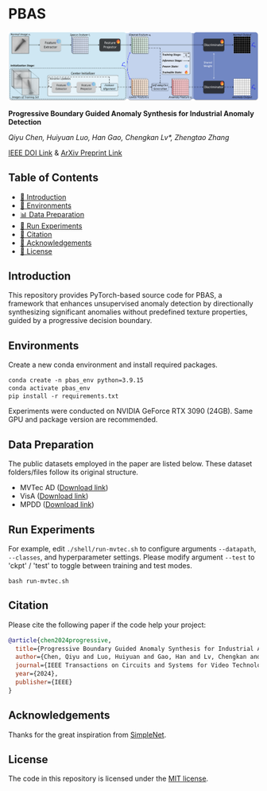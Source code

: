 # PBAS

![](figures/PBAS_schematic.png)

**Progressive Boundary Guided Anomaly Synthesis for Industrial Anomaly Detection**

_Qiyu Chen, Huiyuan Luo, Han Gao, Chengkan Lv*, Zhengtao Zhang_

[IEEE DOI Link](https://doi.org/10.1109/TCSVT.2024.3479887) & 
[ArXiv Preprint Link](https://arxiv.org/abs/2412.17458)

## Table of Contents
* [📖 Introduction](#introduction)
* [🔧 Environments](#environments)
* [📊 Data Preparation](#data-preparation)
* [🚀 Run Experiments](#run-experiments)
* [🔗 Citation](#citation)
* [🙏 Acknowledgements](#acknowledgements)
* [📜 License](#license)

## Introduction
This repository provides PyTorch-based source code for PBAS,
a framework that enhances unsupervised anomaly detection by directionally synthesizing significant anomalies
without predefined texture properties, guided by a progressive decision boundary.

## Environments
Create a new conda environment and install required packages.
```
conda create -n pbas_env python=3.9.15
conda activate pbas_env
pip install -r requirements.txt
```
Experiments were conducted on NVIDIA GeForce RTX 3090 (24GB).
Same GPU and package version are recommended. 

## Data Preparation
The public datasets employed in the paper are listed below.
These dataset folders/files follow its original structure.

- MVTec AD ([Download link](https://www.mvtec.com/company/research/datasets/mvtec-ad/))
- VisA ([Download link](https://github.com/amazon-science/spot-diff/))
- MPDD ([Download link](https://github.com/stepanje/MPDD/))

## Run Experiments
For example, edit `./shell/run-mvtec.sh` to configure arguments `--datapath`, `--classes`, and hyperparameter settings.
Please modify argument `--test` to 'ckpt' / 'test' to toggle between training and test modes.

```
bash run-mvtec.sh
```

## Citation
Please cite the following paper if the code help your project:

```bibtex
@article{chen2024progressive,
  title={Progressive Boundary Guided Anomaly Synthesis for Industrial Anomaly Detection},
  author={Chen, Qiyu and Luo, Huiyuan and Gao, Han and Lv, Chengkan and Zhang, Zhengtao},
  journal={IEEE Transactions on Circuits and Systems for Video Technology},
  year={2024},
  publisher={IEEE}
}
```

## Acknowledgements
Thanks for the great inspiration from [SimpleNet](https://github.com/DonaldRR/SimpleNet/).

## License
The code in this repository is licensed under the [MIT license](https://mit-license.org/).
